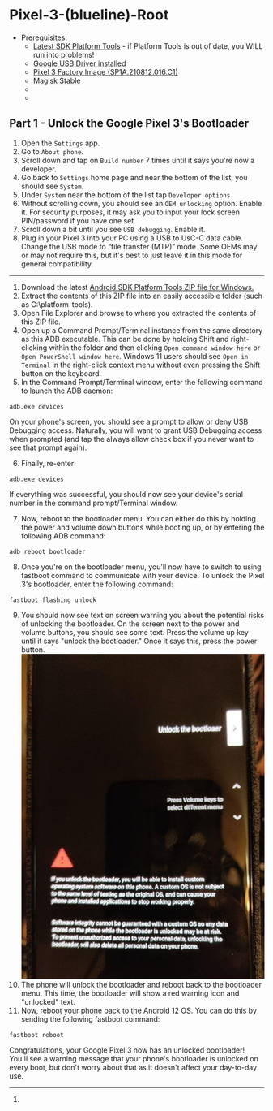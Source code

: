 # Pixel-3-(blueline)-Root

- Prerequisites:
    - [Latest SDK Platform Tools](https://developer.android.com/studio/releases/platform-tools#downloads) - if Platform Tools is out of date, you WILL run into problems!
    - [Google USB Driver installed](https://developer.android.com/studio/run/win-usb)
    - [Pixel 3 Factory Image (SP1A.210812.016.C1)](https://dl.google.com/dl/android/aosp/blueline-sp1a.210812.016.c1-factory-b41403db.zip)
    - [Magisk Stable](https://github.com/topjohnwu/Magisk/releases/download/v27.0/Magisk-v27.0.apk)
    - []()
    - []()    

## Part 1 - Unlock the Google Pixel 3's Bootloader

1. Open the `Settings` app.
2. Go to `About phone`.
3. Scroll down and tap on `Build number` 7 times until it says you're now a developer.
![]()
5. Go back to `Settings` home page and near the bottom of the list, you should see `System`. 
6. Under `System` near the bottom of the list tap `Developer options.`
7. Without scrolling down, you should see an `OEM unlocking` option. Enable it. For security purposes, it may ask you to input your lock screen PIN/password if you have one set.
8. Scroll down a bit until you see `USB debugging`. Enable it.
9. Plug in your Pixel 3 into your PC using a USB to UsC-C data cable. Change the USB mode to “file transfer (MTP)” mode. Some OEMs may or may not require this, but it's best to just leave it in this mode for general compatibility. 

---

1. Download the latest [Android SDK Platform Tools ZIP file for Windows.](https://dl.google.com/android/repository/platform-tools-latest-windows.zip)
2. Extract the contents of this ZIP file into an easily accessible folder (such as C:\platform-tools). 
3. Open File Explorer and browse to where you extracted the contents of this ZIP file. 
4. Open up a Command Prompt/Terminal instance from the same directory as this ADB executable. This can be done by holding Shift and right-clicking within the folder and then clicking `Open command window here` or `Open PowerShell window here`. Windows 11 users should see `Open in Terminal` in the right-click context menu without even pressing the Shift button on the keyboard.
5. In the Command Prompt/Terminal window, enter the following command to launch the ADB daemon:
```
adb.exe devices
```
On your phone's screen, you should see a prompt to allow or deny USB Debugging access. Naturally, you will want to grant USB Debugging access when prompted (and tap the always allow check box if you never want to see that prompt again).

6. Finally, re-enter:
```
adb.exe devices
```
If everything was successful, you should now see your device's serial number in the command prompt/Terminal window.

7. Now, reboot to the bootloader menu. You can either do this by holding the power and volume down buttons while booting up, or by entering the following ADB command:
```
adb reboot bootloader
```
8. Once you're on the bootloader menu, you'll now have to switch to using fastboot command to communicate with your device. To unlock the Pixel 3's bootloader, enter the following command:
```
fastboot flashing unlock     
```
9. You should now see text on screen warning you about the potential risks of unlocking the bootloader. On the screen next to the power and volume buttons, you should see some text. Press the volume up key until it says "unlock the bootloader." Once it says this, press the power button.
![](https://github.com/ironwolf86/Pixel-3-Root/blob/main/media/Unlock-Google-Pixel-3-Bootloader-768x1024.jpg)
10. The phone will unlock the bootloader and reboot back to the bootloader menu. This time, the bootloader will show a red warning icon and "unlocked" text.
11. Now, reboot your phone back to the Android 12 OS. You can do this by sending the following fastboot command:
```
fastboot reboot
```
Congratulations, your Google Pixel 3 now has an unlocked bootloader! You'll see a warning message that your phone's bootloader is unlocked on every boot, but don't worry about that as it doesn't affect your day-to-day use. 

---

1. 










